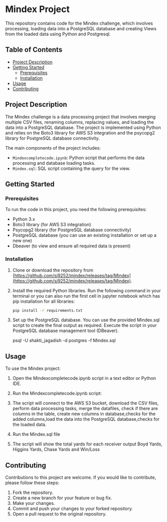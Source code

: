 # Mindex Project

This repository contains code for the Mindex challenge, which involves processing, loading data into a PostgreSQL database and creating Views from the loaded data using Python and Postgresql.

## Table of Contents
- [Project Description](#project-description)
- [Getting Started](#getting-started)
  - [Prerequisites](#prerequisites)
  - [Installation](#installation)
- [Usage](#usage)
- [Contributing](#contributing)


## Project Description

The Mindex challenge is a data processing project that involves merging multiple CSV files, renaming columns, replacing values, and loading the data into a PostgreSQL database. The project is implemented using Python and relies on the Boto3 library for AWS S3 integration and the psycopg2 library for PostgreSQL database connectivity.

The main components of the project includes:
- `Mindexcompletecode.ipynb`: Python script that performs the data processing and database loading tasks.
- `Mindex.sql`: SQL script containing the query for the view.

## Getting Started

### Prerequisites

To run the code in this project, you need the following prerequisites:

- Python 3.x
- Boto3 library (for AWS S3 integration)
- Psycopg2 library (for PostgreSQL database connectivity)
- PostgreSQL database (you can use an existing installation or set up a new one)
- Dbeaver (to view and ensure all required data is present)

### Installation

1. Clone or download the repository from [https://github.com/sj9252/mindex/releases/tag/Mindex](https://github.com/sj9252/mindex/releases/tag/Mindex).

2. Install the required Python libraries. Run the following command in your terminal or you can also run the first cell in jupyter notebook which  has pip installation for all libraries:

   ```bash
   pip install -r requirements.txt
   
3. Set up the PostgreSQL database. You can use the provided Mindex.sql script to create the final output as required. Execute the script in your PostgreSQL database management tool (DBeaver).
   
   psql -U shakti_jagadish -d postgres -f Mindex.sql
   
## Usage

To use the Mindex project:

1. Open the Mindexcompletecode.ipynb script in a text editor or Python IDE.

2. Run the Mindexcompletecode.ipynb script:

3. The script will connect to the AWS S3 bucket, download the CSV files, perform data processing tasks, merge the datafiles, check if there are columns in the table, create new columns in database,checks for the added columns,load the data into the PostgreSQL database,checks for the loaded data.

4. Run the Mindex.sql file

5. The script will show the total yards for each receiver output Boyd Yards, Higgins Yards, Chase Yards and Win/Loss

## Contributing

Contributions to this project are welcome. If you would like to contribute, please follow these steps:

1. Fork the repository.
2. Create a new branch for your feature or bug fix.
3. Make your changes.
4. Commit and push your changes to your forked repository.
5. Open a pull request to the original repository.





